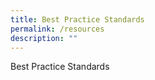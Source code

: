 ```yaml
---
title: Best Practice Standards
permalink: /resources
description: ""
---
```




Best Practice Standards